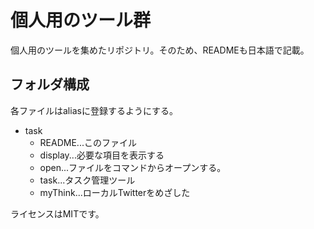 # 個人用のツール群

個人用のツールを集めたリポジトリ。そのため、READMEも日本語で記載。  

## フォルダ構成

各ファイルはaliasに登録するようにする。

- task
  - README...このファイル
  - display...必要な項目を表示する
  - open...ファイルをコマンドからオープンする。
  - task...タスク管理ツール
  - myThink...ローカルTwitterをめざした

ライセンスはMITです。
